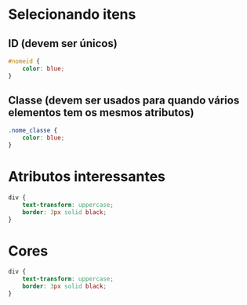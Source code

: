 # Selecionando itens 

## ID (devem ser únicos)

```css
#nomeid {
    color: blue;
}
```

## Classe (devem ser usados para quando vários elementos tem os mesmos atributos)
```css
.nome_classe {
    color: blue;
}
```

# Atributos interessantes 
```css
div {
    text-transform: uppercase;
    border: 3px solid black;
}
```

# Cores 
```css
div {
    text-transform: uppercase;
    border: 3px solid black;
}
```


